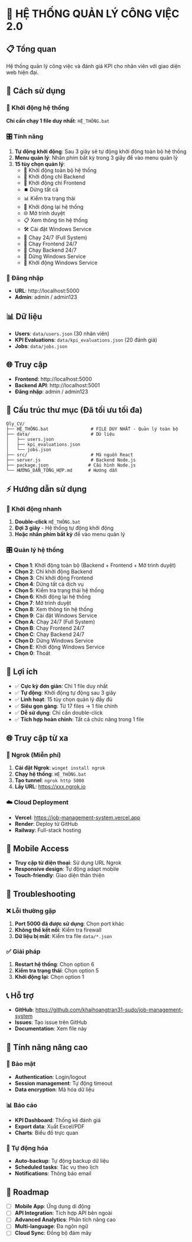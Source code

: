 # 🚀 HỆ THỐNG QUẢN LÝ CÔNG VIỆC 2.0

## 📋 Tổng quan
Hệ thống quản lý công việc và đánh giá KPI cho nhân viên với giao diện web hiện đại.

## 🎯 Cách sử dụng

### 🚀 Khởi động hệ thống
**Chỉ cần chạy 1 file duy nhất**: `HỆ_THỐNG.bat`

### 🎛️ Tính năng
1. **Tự động khởi động**: Sau 3 giây sẽ tự động khởi động toàn bộ hệ thống
2. **Menu quản lý**: Nhấn phím bất kỳ trong 3 giây để vào menu quản lý
3. **15 tùy chọn quản lý**:
   - 🚀 Khởi động toàn bộ hệ thống
   - 🔧 Khởi động chỉ Backend
   - 🎨 Khởi động chỉ Frontend
   - ⏹️ Dừng tất cả
   - 📊 Kiểm tra trạng thái
   - 🔄 Khởi động lại hệ thống
   - 🌐 Mở trình duyệt
   - 📋 Xem thông tin hệ thống
   - 🛠️ Cài đặt Windows Service
   - 🔄 Chạy 24/7 (Full System)
   - 🎨 Chạy Frontend 24/7
   - 🔧 Chạy Backend 24/7
   - 🛑 Dừng Windows Service
   - 🚀 Khởi động Windows Service

### 🔐 Đăng nhập
- **URL**: http://localhost:5000
- **Admin**: admin / admin123

## 📊 Dữ liệu
- **Users**: `data/users.json` (30 nhân viên)
- **KPI Evaluations**: `data/kpi_evaluations.json` (20 đánh giá)
- **Jobs**: `data/jobs.json`

## 🌐 Truy cập
- **Frontend**: http://localhost:5000
- **Backend API**: http://localhost:5001
- **Đăng nhập**: admin / admin123

## 📁 Cấu trúc thư mục (Đã tối ưu tối đa)
```
Qly_CV/
├── HỆ_THỐNG.bat                # FILE DUY NHẤT - Quản lý toàn bộ
├── data/                       # Dữ liệu
│   ├── users.json
│   ├── kpi_evaluations.json
│   └── jobs.json
├── src/                        # Mã nguồn React
├── server.js                   # Backend Node.js
├── package.json               # Cấu hình Node.js
└── HƯỚNG_DẪN_TỔNG_HỢP.md      # Hướng dẫn
```

## ⚡ Hướng dẫn sử dụng

### 🚀 Khởi động nhanh
1. **Double-click** `HỆ_THỐNG.bat`
2. **Đợi 3 giây** - Hệ thống tự động khởi động
3. **Hoặc nhấn phím bất kỳ** để vào menu quản lý

### 🎛️ Quản lý hệ thống
- **Chọn 1**: Khởi động toàn bộ (Backend + Frontend + Mở trình duyệt)
- **Chọn 2**: Chỉ khởi động Backend
- **Chọn 3**: Chỉ khởi động Frontend
- **Chọn 4**: Dừng tất cả dịch vụ
- **Chọn 5**: Kiểm tra trạng thái hệ thống
- **Chọn 6**: Khởi động lại hệ thống
- **Chọn 7**: Mở trình duyệt
- **Chọn 8**: Xem thông tin hệ thống
- **Chọn 9**: Cài đặt Windows Service
- **Chọn A**: Chạy 24/7 (Full System)
- **Chọn B**: Chạy Frontend 24/7
- **Chọn C**: Chạy Backend 24/7
- **Chọn D**: Dừng Windows Service
- **Chọn E**: Khởi động Windows Service
- **Chọn 0**: Thoát

## 🎉 Lợi ích
- ✅ **Cực kỳ đơn giản**: Chỉ 1 file duy nhất
- ✅ **Tự động**: Khởi động tự động sau 3 giây
- ✅ **Linh hoạt**: 15 tùy chọn quản lý đầy đủ
- ✅ **Siêu gọn gàng**: Từ 17 files → 1 file chính
- ✅ **Dễ sử dụng**: Chỉ cần double-click
- ✅ **Tích hợp hoàn chỉnh**: Tất cả chức năng trong 1 file

## 🌐 Truy cập từ xa

### 🔧 Ngrok (Miễn phí)
1. **Cài đặt Ngrok**: `winget install ngrok`
2. **Chạy hệ thống**: `HỆ_THỐNG.bat`
3. **Tạo tunnel**: `ngrok http 5000`
4. **Lấy URL**: https://xxx.ngrok.io

### ☁️ Cloud Deployment
- **Vercel**: https://job-management-system.vercel.app
- **Render**: Deploy từ GitHub
- **Railway**: Full-stack hosting

## 📱 Mobile Access
- **Truy cập từ điện thoại**: Sử dụng URL Ngrok
- **Responsive design**: Tự động adapt mobile
- **Touch-friendly**: Giao diện thân thiện

## 🔧 Troubleshooting

### ❌ Lỗi thường gặp
1. **Port 5000 đã được sử dụng**: Chọn port khác
2. **Không thể kết nối**: Kiểm tra firewall
3. **Dữ liệu bị mất**: Kiểm tra file `data/*.json`

### ✅ Giải pháp
1. **Restart hệ thống**: Chọn option 6
2. **Kiểm tra trạng thái**: Chọn option 5
3. **Khởi động lại**: Chọn option 1

## 📞 Hỗ trợ
- **GitHub**: https://github.com/khaihoangtran31-sudo/job-management-system
- **Issues**: Tạo issue trên GitHub
- **Documentation**: Xem file này

## 🎯 Tính năng nâng cao

### 🔐 Bảo mật
- **Authentication**: Login/logout
- **Session management**: Tự động timeout
- **Data encryption**: Mã hóa dữ liệu

### 📊 Báo cáo
- **KPI Dashboard**: Thống kê đánh giá
- **Export data**: Xuất Excel/PDF
- **Charts**: Biểu đồ trực quan

### 🔄 Tự động hóa
- **Auto-backup**: Tự động backup dữ liệu
- **Scheduled tasks**: Tác vụ theo lịch
- **Notifications**: Thông báo email

## 🚀 Roadmap
- [ ] **Mobile App**: Ứng dụng di động
- [ ] **API Integration**: Tích hợp API bên ngoài
- [ ] **Advanced Analytics**: Phân tích nâng cao
- [ ] **Multi-language**: Đa ngôn ngữ
- [ ] **Cloud Sync**: Đồng bộ đám mây
